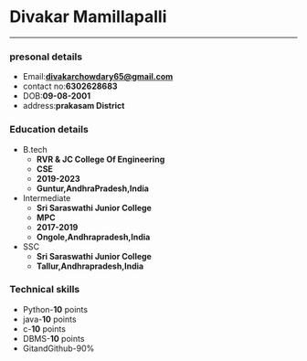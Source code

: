# Divakar Mamillapalli
-----------------------------
###  presonal details
  - Email:**divakarchowdary65@gmail.com**
  - contact no:**6302628683**
  - DOB:**09-08-2001**
  - address:**prakasam District**
  
###  Education details
 - B.tech
   - **RVR & JC College Of Engineering**
   - **CSE**
   - **2019-2023**
   - **Guntur,AndhraPradesh,India**
 - Intermediate
   - **Sri Saraswathi Junior College**
   - **MPC**
   - **2017-2019**
   - **Ongole,Andhrapradesh,India**
  - SSC
    - **Sri Saraswathi Junior College**
    - **Tallur,Andhrapradesh,India**
  
###  Technical skills
   - Python-**10** points
   - java-**10** points
   - c-**10** points
   - DBMS-**10** points
   - GitandGithub-90%
  
  
 
 
    

